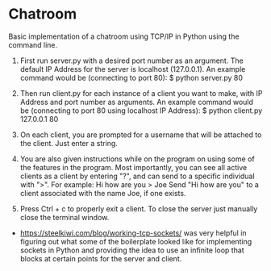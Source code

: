 # Chatroom

Basic implementation of a chatroom using TCP/IP in Python using the command line.

1. First run server.py with a desired port number as an argument. The default IP Address for the server is localhost (127.0.0.1).
An example command would be (connecting to port 80):
$ python server.py 80

2. Then run client.py for each instance of a client you want to make, with IP Address and port number as arguments.
An example command would be (connecting to port 80 using localhost IP Address):
$ python client.py 127.0.0.1 80

3. On each client, you are prompted for a username that will be attached to the client. Just enter a string.

4. You are also given instructions while on the program on using some of the features in the program. 
Most importantly, you can see all active clients as a client by entering "?", and can send to a specific individual with ">".
For example:
Hi how are you > Joe
Send "Hi how are you" to a client associated with the name Joe, if one exists.

5. Press Ctrl + c to properly exit a client. To close the server just manually close the terminal window. 



* https://steelkiwi.com/blog/working-tcp-sockets/ was very helpful in figuring out what some of the boilerplate looked like
for implementing sockets in Python and providing the idea to use an infinite loop that blocks at certain points for the server and client.
